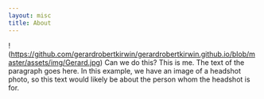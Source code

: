 ```yaml
---
layout: misc
title: About
---
```


!(https://github.com/gerardrobertkirwin/gerardrobertkirwin.github.io/blob/master/assets/img/Gerard.jpg)
Can we do this? This is me. The text of the paragraph goes here. In this example, we have an image of a headshot photo, so this text would likely be about the person whom the headshot is for.
